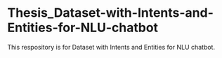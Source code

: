 # Thesis_Dataset-with-Intents-and-Entities-for-NLU-chatbot
This respository is for Dataset with Intents and Entities for NLU chatbot. 
